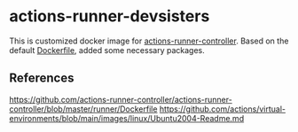 # actions-runner-devsisters

This is customized docker image for [actions-runner-controller](actions-runner-controller/actions-runner-controller).
Based on the default [Dockerfile](https://github.com/actions-runner-controller/actions-runner-controller/blob/master/runner/Dockerfile), added some necessary packages.

## References

https://github.com/actions-runner-controller/actions-runner-controller/blob/master/runner/Dockerfile
https://github.com/actions/virtual-environments/blob/main/images/linux/Ubuntu2004-Readme.md
